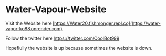 # Water-Vapour-Website
Visit the Website here
[https://Water20.fishmonger.repl.co](https://water-vapor-ko88.onrender.com)

Follow the twitter here
https://twitter.com/CoolBot999

Hopeflully the website is up because sometimes the website is down.
